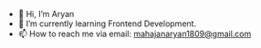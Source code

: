 - 👋 Hi, I’m Aryan 
- 🌱 I’m currently learning Frontend Development.
- 📫 How to reach me via email: mahajanaryan1809@gmail.com

<!---
A-MjN/A-MjN is a ✨ special ✨ repository because its `README.md` (this file) appears on your GitHub profile.
You can click the Preview link to take a look at your changes.
--->
